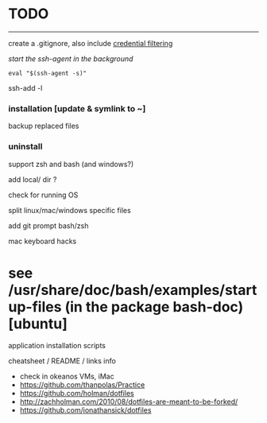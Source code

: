 # TODO
---
create a .gitignore, also include [credential filtering](https://github.com/ChALkeR/notes/blob/master/Do-not-underestimate-credentials-leaks.md)

_start the ssh-agent in the background_

`eval "$(ssh-agent -s)"`

ssh-add -l

### installation [update & symlink to ~]
backup replaced files

### uninstall


support zsh and bash (and windows?)

add local/ dir ?

check for running OS

split linux/mac/windows specific files

add git prompt bash/zsh

mac keyboard hacks

# see /usr/share/doc/bash/examples/startup-files (in the package bash-doc) [ubuntu]

application installation scripts

cheatsheet / README / links info

* check in okeanos VMs, iMac
* https://github.com/thanpolas/Practice
* https://github.com/holman/dotfiles
* http://zachholman.com/2010/08/dotfiles-are-meant-to-be-forked/
* https://github.com/jonathansick/dotfiles

